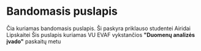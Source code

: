 # Bandomasis puslapis

Čia kuriamas bandomasis puslapis. Ši paskyra priklauso studentei Airidai Lipskaitei
Šis puslapis kuriamas VU EVAF vykstančios **"Duomenų analizės įvado"** paskaitų metu